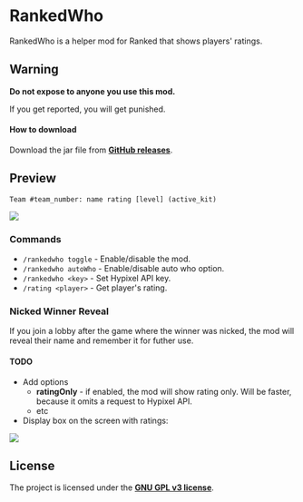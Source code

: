 # RankedWho

RankedWho is a helper mod for Ranked that shows players' ratings.

## Warning

**Do not expose to anyone you use this mod.**

If you get reported, you will get punished.

#### How to download

Download the jar file from [**GitHub releases**](https://github.com/mdashlw/ranked-who/releases/latest).

## Preview

`Team #team_number: name rating [level] (active_kit)`

![](https://cdn.discordapp.com/attachments/514759495721811987/564382089324265472/unknown.png)

### Commands

* `/rankedwho toggle` - Enable/disable the mod.
* `/rankedwho autoWho` - Enable/disable auto who option.
* `/rankedwho <key>` - Set Hypixel API key.
* `/rating <player>` - Get player's rating.

### Nicked Winner Reveal

If you join a lobby after the game where the winner was nicked, the mod will reveal their name and remember it for futher use.

#### TODO

* Add options
  * **ratingOnly** - if enabled, the mod will show rating only. Will be faster, because it omits a request to Hypixel API.
  * etc
* Display box on the screen with ratings:

![](https://cdn.discordapp.com/attachments/458963086305525771/566844850151096320/unknown.png)

## License

The project is licensed under the **[GNU GPL v3 license](https://choosealicense.com/licenses/gpl-3.0/)**.
